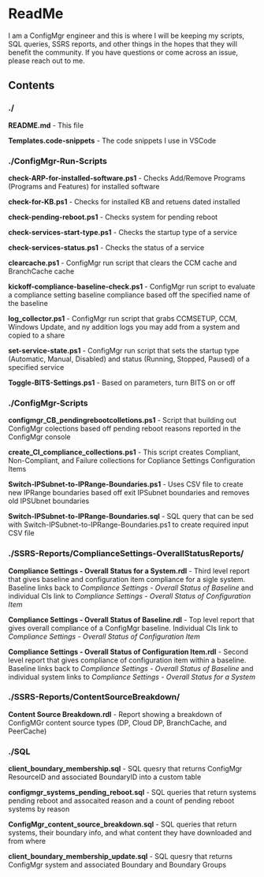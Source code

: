 # ReadMe

I am a ConfigMgr engineer and this is where I will be keeping my scripts, SQL queries, SSRS reports, and other things in the hopes that they will benefit the community.  If you have questions or come across an issue, please reach out to me. 

## Contents

### ./

**README.md** - This file

**Templates.code-snippets** - The code snippets I use in VSCode

### ./ConfigMgr-Run-Scripts

**check-ARP-for-installed-software.ps1** - Checks Add/Remove Programs (Programs and Features) for installed software

**check-for-KB.ps1** - Checks for installed KB and retuens dated installed

**check-pending-reboot.ps1** - Checks system for pending reboot

**check-services-start-type.ps1** - Checks the startup type of a service

**check-services-status.ps1** - Checks the status of a service

**clearcache.ps1** - ConfigMgr run script that clears the CCM cache and BranchCache cache

**kickoff-compliance-baseline-check.ps1** - ConfigMgr run script to evaluate a compliance setting baseline compliance based off the specified name of the baseline 

**log_collector.ps1** - ConfigMgr run script that grabs CCMSETUP, CCM, Windows Update, and ny addition logs you may add from a system and copied to a share

**set-service-state.ps1** - ConfigMgr run script that sets the startup type (Automatic, Manual, Disabled) and status (Running, Stopped, Paused) of a specified service

**Toggle-BITS-Settings.ps1** - Based on parameters, turn BITS on or off

### ./ConfigMgr-Scripts

**configmgr_CB_pendingrebootcolletions.ps1** - Script that building out ConfigMgr colections based off pending reboot reasons reported in the ConfigMgr console

**create_CI_compliance_collections.ps1** - This script creates Compliant, Non-Compliant, and Failure collections for Copliance Settings Configuration Items

**Switch-IPSubnet-to-IPRange-Boundaries.ps1** - Uses CSV file to create new IPRange boundaries based off exit IPSubnet boundaries and removes old IPSUbnet boundaries

**Switch-IPSubnet-to-IPRange-Boundaries.sql** - SQL query that can be sed with Switch-IPSubnet-to-IPRange-Boundaries.ps1 to create required input CSV file

### ./SSRS-Reports/ComplianceSettings-OverallStatusReports/

**Compliance Settings - Overall Status for a System.rdl** - Third level report that gives baseline and configuration item compliance for a sigle system. Baseline links back to *Compliance Settings - Overall Status of Baseline* and individual CIs link to *Compliance Settings - Overall Status of Configuration Item*

**Compliance Settings - Overall Status of Baseline.rdl** - Top level report that gives overall compliance of a ConfigMgr baseline. Individual CIs link to *Compliance Settings - Overall Status of Configuration Item*

**Compliance Settings - Overall Status of Configuration Item.rdl** - Second level report that gives compliance of configuration item within a baseline.  Baseline links back to *Compliance Settings - Overall Status of Baseline* and individual system links to *Compliance Settings - Overall Status for a System*

### ./SSRS-Reports/ContentSourceBreakdown/

**Content Source Breakdown.rdl** - Report showing a breakdown of ConfigMGr content source types (DP, Cloud DP, BranchCache, and PeerCache)

### ./SQL

**client_boundary_membership.sql** - SQL quesry that returns ConfigMgr ResourceID and associated BoundaryID into a custom table

**configmgr_systems_pending_reboot.sql** -  SQL queries that return systems pending reboot and assocaited reason and a count of pending reboot systems by reason

**ConfigMgr_content_source_breakdown.sql** -  SQL queries that return systems, their boundary info, and what content they have downloaded and from where

**client_boundary_membership_update.sql** -  SQL quesry that returns ConfigMgr system and associated Boundary and Boundary Groups 